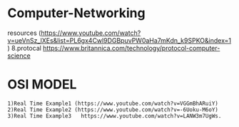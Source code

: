 # Computer-Networking
resources (https://www.youtube.com/watch?v=ueVnSz_lXEs&list=PL6gx4Cwl9DGBpuvPW0aHa7mKdn_k9SPKO&index=1)
8.protocal
https://www.britannica.com/technology/protocol-computer-science

# OSI MODEL
    1)Real Time Example1 (https://www.youtube.com/watch?v=VGGmBhARuiY)
    2)Real Time Example2 (https://www.youtube.com/watch?v=-6Uoku-M6oY)
    3)Real Time Example3   https://www.youtube.com/watch?v=LANW3m7UgWs.
